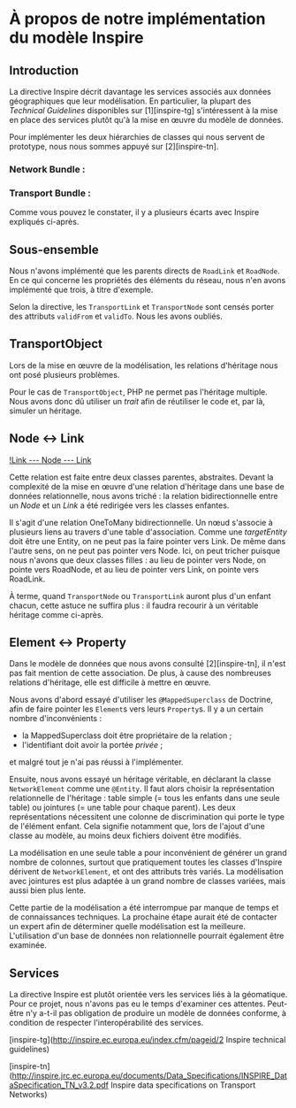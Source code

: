 # À propos de notre implémentation du modèle Inspire

## Introduction

La directive Inspire décrit davantage les services associés aux
données géographiques que leur modélisation. En particulier, la
plupart des *Technical Guidelines* disponibles sur [1][inspire-tg]
s'intéressent à la mise en place des services plutôt qu'à la mise en
œuvre du modèle de données.

Pour implémenter les deux hiérarchies de classes qui nous servent de
prototype, nous nous sommes appuyé sur [2][inspire-tn].

### Network Bundle :

### Transport Bundle :


Comme vous pouvez le constater, il y a plusieurs écarts avec Inspire
expliqués ci-après.



## Sous-ensemble

Nous n'avons implémenté que les parents directs de `RoadLink` et
`RoadNode`. En ce qui concerne les propriétés des éléments du réseau,
nous n'en avons implémenté que trois, à titre d'exemple.

Selon la directive, les `TransportLink` et `TransportNode` sont censés
porter des attributs `validFrom` et `validTo`. Nous les avons oubliés.


## TransportObject

Lors de la mise en œuvre de la modélisation, les relations d'héritage
nous ont posé plusieurs problèmes.

Pour le cas de `TransportObject`, PHP ne permet pas l'héritage
multiple. Nous avons donc dû utiliser un *trait* afin de réutiliser le
code et, par là, simuler un héritage.


## Node <-> Link

[!Link --- Node --- Link](Node-Link.png)

Cette relation est faite entre deux classes parentes,
abstraites. Devant la complexité de la mise en œuvre d'une relation
d'héritage dans une base de données relationnelle, nous avons triché :
la relation bidirectionnelle entre un *Node* et un *Link* a été
redirigée vers les classes enfantes.

Il s'agit d'une relation OneToMany bidirectionnelle. Un nœud s'associe
à plusieurs liens au travers d'une table d'association. Comme une
*targetEntity* doit être une Entity, on ne peut pas la faire pointer
vers Link. De même dans l'autre sens, on ne peut pas pointer vers
Node. Ici, on peut tricher puisque nous n'avons que deux classes
filles : au lieu de pointer vers Node, on pointe vers RoadNode, et au
lieu de pointer vers Link, on pointe vers RoadLink.

À terme, quand `TransportNode` ou `TransportLink` auront plus d'un
enfant chacun, cette astuce ne suffira plus : il faudra recourir à un
véritable héritage comme ci-après.


## Element <-> Property

Dans le modèle de données que nous avons consulté [2][inspire-tn], il
n'est pas fait mention de cette association. De plus, à cause des
nombreuses relations d'héritage, elle est difficile à mettre en œuvre.

Nous avons d'abord essayé d'utiliser les `@MappedSuperclass` de
Doctrine, afin de faire pointer les `Element`s vers leurs
`Property`s. Il y a un certain nombre d'inconvénients :

- la MappedSuperclass doit être propriétaire de la relation ;
- l'identifiant doit avoir la portée *privée* ;

et malgré tout je n'ai pas réussi à l'implémenter.

Ensuite, nous avons essayé un héritage véritable, en déclarant la
classe `NetworkElement` comme une `@Entity`. Il faut alors choisir
la représentation relationnelle de l'héritage : table simple (= tous
les enfants dans une seule table) ou jointures (= une table pour
chaque parent). Les deux représentations nécessitent une colonne de
discrimination qui porte le type de l'élément enfant. Cela signifie
notamment que, lors de l'ajout d'une classe au modèle, au moins deux
fichiers doivent être modifiés.

La modélisation en une seule table a pour inconvénient de générer un
grand nombre de colonnes, surtout que pratiquement toutes les classes
d'Inspire dérivent de `NetworkElement`, et ont des attributs très
variés. La modélisation avec jointures est plus adaptée à un grand
nombre de classes variées, mais aussi bien plus lente.

Cette partie de la modélisation a été interrompue par manque de temps
et de connaissances techniques. La prochaine étape aurait été de
contacter un expert afin de déterminer quelle modélisation est la
meilleure. L'utilisation d'un base de données non relationnelle
pourrait également être examinée.


## Services

La directive Inspire est plutôt orientée vers les services liés à la
géomatique. Pour ce projet, nous n'avons pas eu le temps d'examiner
ces attentes. Peut-être n'y a-t-il pas obligation de produire un
modèle de données conforme, à condition de respecter
l'interopérabilité des services.



[inspire-tg](http://inspire.ec.europa.eu/index.cfm/pageid/2 Inspire
technical guidelines)

[inspire-tn](http://inspire.jrc.ec.europa.eu/documents/Data_Specifications/INSPIRE_DataSpecification_TN_v3.2.pdf
Inspire data specifications on Transport Networks)
